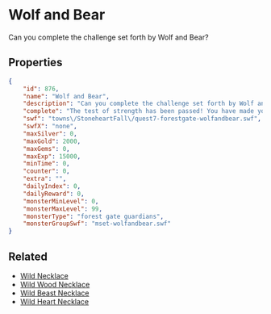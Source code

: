 # Wolf and Bear

Can you complete the challenge set forth by Wolf and Bear?

## Properties

```json
{
    "id": 876,
    "name": "Wolf and Bear",
    "description": "Can you complete the challenge set forth by Wolf and Bear?",
    "complete": "The test of strength has been passed! You have made your way through the Forest Gate but what lies beyond?",
    "swf": "towns\/StoneheartFall\/quest7-forestgate-wolfandbear.swf",
    "swfX": "none",
    "maxSilver": 0,
    "maxGold": 2000,
    "maxGems": 0,
    "maxExp": 15000,
    "minTime": 0,
    "counter": 0,
    "extra": "",
    "dailyIndex": 0,
    "dailyReward": 0,
    "monsterMinLevel": 0,
    "monsterMaxLevel": 99,
    "monsterType": "forest gate guardians",
    "monsterGroupSwf": "mset-wolfandbear.swf"
}
```

## Related

- [Wild Necklace](../items/6628-wild-necklace.md)
- [Wild Wood Necklace](../items/6629-wild-wood-necklace.md)
- [Wild Beast Necklace](../items/6630-wild-beast-necklace.md)
- [Wild Heart Necklace](../items/6631-wild-heart-necklace.md)

